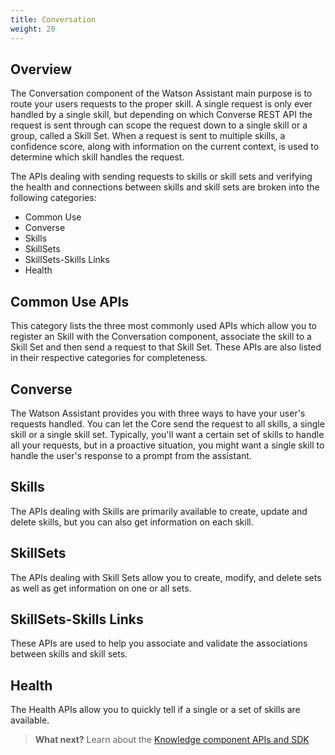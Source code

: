 ```yaml
---
title: Conversation 
weight: 20
---
```


## Overview

The Conversation component of the Watson Assistant main purpose is to route your users requests to the proper skill.  A single request is only ever handled by a single skill, but depending on which Converse REST API the request is sent through can scope the request down to a single skill or a group, called a Skill Set.  When a request is sent to multiple skills, a confidence score, along with information on the current context, is used to determine which skill handles the request.

The APIs dealing with sending requests to skills or skill sets and verifying the health and connections between skills and skill sets are broken into the following categories:

* Common Use
* Converse
* Skills
* SkillSets
* SkillSets-Skills Links
* Health

## Common Use APIs

This category lists the three most commonly used APIs which allow you to register an Skill with the Conversation component, associate the skill to a Skill Set and then send a request to that Skill Set. These APIs are also listed in their respective categories for completeness.

## Converse

The Watson Assistant provides you with three ways to have your user's requests handled.  You can let the Core send the request to all skills, a single skill or a single skill set.  Typically, you'll want a certain set of skills to handle all your requests, but in a proactive situation, you might want a single skill to handle the user's response to a prompt from the assistant.

## Skills

The APIs dealing with Skills are primarily available to create, update and delete skills, but you can also get information on each skill.

## SkillSets

The APIs dealing with Skill Sets allow you to create, modify, and delete sets as well as get information on one or all sets.

## SkillSets-Skills Links

These APIs are used to help you associate and validate the associations between skills and skill sets.

## Health

The Health APIs allow you to quickly tell if a single or a set of skills are available.


>**What next?**  Learn about the [Knowledge component APIs and SDK]({{site.baseurl}}/understand-service/knowledge-store)

